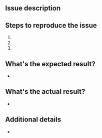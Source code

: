## Issue description

<!-- 어떤 이슈 인지 자세하 써주세요. 스크린 샷을 첨부해주시면 이슈를 이해하는데 큰 도움이 될 것 같아요. -->

## Steps to reproduce the issue
<!-- 이슈를 재현하기 위해 어떻게 해야하는지 설명해주세요 -->
1.  
2. 
3. 

## What's the expected result?
<!-- 기대하신 동작은 어떤 것이었나요? -->
-


## What's the actual result?
<!-- 실제로 어떻게 동작하나요? -->
-


## Additional details
<!-- Optional 이슈를 파악하는데 있어서 필요한 다른 정보가 있다면 써주세요   -->
-